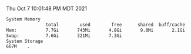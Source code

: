 Thu Oct  7 10:01:48 PM MDT 2021
```bash
System Memory
               total        used        free      shared  buff/cache   available
Mem:           7.7Gi       743Mi       4.8Gi       9.0Mi       2.1Gi       6.6Gi
Swap:          7.6Gi       321Mi       7.3Gi
System Storage
667M	.
```

